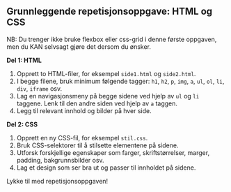 ## Grunnleggende repetisjonsoppgave: HTML og CSS

NB: Du trenger ikke bruke flexbox eller css-grid i denne første oppgaven, men du KAN selvsagt gjøre det dersom du ønsker.

**Del 1: HTML**

1. Opprett to HTML-filer, for eksempel `side1.html` og `side2.html`.
2. I begge filene, bruk minimum følgende tagger: `h1`, `h2`, `p`, `img`, `a`, `ul`, `ol`, `li`, `div`, `iframe` osv.
3. Lag en navigasjonsmeny på begge sidene ved hjelp av `ul` og `li` taggene. Lenk til den andre siden ved hjelp av `a` taggen.
4. Legg til relevant innhold og bilder på hver side.

**Del 2: CSS**

1. Opprett en ny CSS-fil, for eksempel `stil.css`.
2. Bruk CSS-selektorer til å stilsette elementene på sidene.
3. Utforsk forskjellige egenskaper som farger, skriftstørrelser, marger, padding, bakgrunnsbilder osv.
4. Lag et design som ser bra ut og passer til innholdet på sidene.

Lykke til med repetisjonsoppgaven!